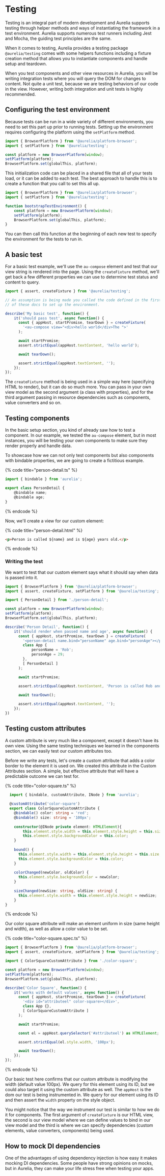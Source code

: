# Testing

Testing is an integral part of modern development and Aurelia supports testing through helper methods and ways of instantiating the framework in a test environment. Aurelia supports numerous test runners including Jest and Mocha, the guiding test principles are the same.

When it comes to testing, Aurelia provides a testing package `@aurelia/testing` comes with some helpers functions including a fixture creation method that allows you to instantiate components and handle setup and teardown.

When you test components and other view resources in Aurelia, you will be writing integration tests where you will query the DOM for changes to content. Not quite a unit test, because we are testing behaviors of our code in the view. However, writing both integration and unit tests is highly recommended.

## Configuring the test environment

Because tests can be run in a wide variety of different environments, you need to set this part up prior to running tests. Setting up the environment requires configuring the platform using the `setPlatform` method.

```typescript
import { BrowserPlatform } from '@aurelia/platform-browser';
import { setPlatform } from '@aurelia/testing';

const platform = new BrowserPlatform(window);
setPlatform(platform);
BrowserPlatform.set(globalThis, platform);
```

This initialization code can be placed in a shared file that all of your tests load, or it can be added to each test. The best approach to handle this is to create a function that you call to set this all up.

```typescript
import { BrowserPlatform } from '@aurelia/platform-browser';
import { setPlatform } from '@aurelia/testing';

function bootstrapTestEnvironment() {
    const platform = new BrowserPlatform(window);
    setPlatform(platform);
    BrowserPlatform.set(globalThis, platform);
}
```

You can then call this function at the beginning of each new test to specify the environment for the tests to run in.

## A basic test

For a basic test example, we'll use the `au-compose` element and test that our view string is rendered into the page. Using the `createFixture` method, we'll get back a few different properties we can use to determine test status and content to query.

```typescript
import { assert, createFixture } from '@aurelia/testing';

// An assumption is being made you called the code defined in the first part
// of these docs to set up the environment.

describe('My basic test', function() {
    it('should pass test', async function() {
      const { appHost, startPromise, tearDown } = createFixture(
        '<au-compose view="<div>hello world</div>The ">'
      );

      await startPromise;
      assert.strictEqual(appHost.textContent, 'hello world');

      await tearDown();

      assert.strictEqual(appHost.textContent, '');
    });
});
```

The `createFixture` method is being used in a simple way here (specifying HTML to render), but it can do so much more. You can pass in your own view model as the second argument (a class with properties), and for the third argument passing in resource dependencies such as components, value converters and so on.

## Testing components

In the basic setup section, you kind of already saw how to test a component. In our example, we tested the `au-compose` element, but in most instances, you will be testing your own components to make sure they render properly and handle data.

To showcase how we can not only test components but also components with bindable properties, we are going to create a fictitious example.

{% code title="person-detail.ts" %}
```typescript
import { bindable } from 'aurelia';

export class PersonDetail {
    @bindable name;
    @bindable age;
}
```
{% endcode %}

Now, we'll create a view for our custom element:

{% code title="person-detail.html" %}
```html
<p>Person is called ${name} and is ${age} years old.</p>
```
{% endcode %}

### Writing the test

We want to test that our custom element says what it should say when data is passed into it.

```typescript
import { BrowserPlatform } from '@aurelia/platform-browser';
import { assert, createFixture, setPlatform } from '@aurelia/testing';

import { PersonDetail } from './person-detail'; 

const platform = new BrowserPlatform(window);
setPlatform(platform);
BrowserPlatform.set(globalThis, platform);

describe('Person Detail', function() {
    it('should render when passed name and age', async function() {
      const { appHost, startPromise, tearDown } = createFixture(
        '<person-detail name.bind="personName" age.bind="personAge"></person-detail>',
        class App {
            personName = 'Rob';
            personAge = 29;
        },
        [ PersonDetail ]
      );

      await startPromise;
      
      assert.strictEqual(appHost.textContent, 'Person is called Rob and is 29 years old.');

      await tearDown();

      assert.strictEqual(appHost.textContent, '');
    });
})
```

## Testing custom attributes

A custom attribute is very much like a component, except it doesn't have its own view. Using the same testing techniques we learned in the components section, we can easily test our custom attributes too.

Before we write any tests, let's create a custom attribute that adds a color border to the element it is used on. We created this attribute in the Custom Attributes section. A simple, but effective attribute that will have a predictable outcome we can test for.

{% code title="color-square.ts" %}
```typescript
  import { bindable, customAttribute, INode } from 'aurelia';
  
  @customAttribute('color-square') 
  export class ColorSquareCustomAttribute {
    @bindable() color: string = 'red';
    @bindable() size: string = '100px';
  
    constructor(@INode private element: HTMLElement){
        this.element.style.width = this.element.style.height = this.size;
        this.element.style.backgroundColor = this.color;
    }
    
    bound() {
      this.element.style.width = this.element.style.height = this.size;
      this.element.style.backgroundColor = this.color;
    }
    
    colorChanged(newColor, oldColor) {
      this.element.style.backgroundColor = newColor;
    }
    
    sizeChanged(newSize: string, oldSize: string) {
      this.element.style.width = this.element.style.height = newSize;
    }
}  
```
{% endcode %}

Our color square attribute will make an element uniform in size (same height and width), as well as allow a color value to be set.

{% code title="color-square.spec.ts" %}
```typescript
import { BrowserPlatform } from '@aurelia/platform-browser';
import { assert, createFixture, setPlatform } from '@aurelia/testing';

import { ColorSquareCustomAttribute } from './color-square'; 

const platform = new BrowserPlatform(window);
setPlatform(platform);
BrowserPlatform.set(globalThis, platform);

describe('Color Square', function() {
    it('works with default values', async function() {
      const { appHost, startPromise, tearDown } = createFixture(
        '<div id="attributeel" color-square></div>',
        class App {},
        [ ColorSquareCustomAttribute ]
      );

      await startPromise;

      const el = appHost.querySelector('#attributeel') as HTMLElement;

      assert.strictEqual(el.style.width, '100px');

      await tearDown();
    });
});
```
{% endcode %}

Our basic test here confirms that our custom attribute is modifying the width (default value 100px). We query for this element using its ID, but we could also target it using the custom attribute as well. The `appHost` is the dom our test is being instrumented in. We query for our element using its ID and then assert the `width` property on the style object.

You might notice that the way we instrument our test is similar to how we do it for components. The first argument of `createFixture` is our HTML view, the second is our view model where we can define values to bind in our view model and the third is where we can specify dependencies (custom elements, value converters, components) being used.

## How to mock DI dependencies

One of the advantages of using dependency injection is how easy it makes mocking DI dependencies. Some people have strong opinions on mocks, but in Aurelia, they can make your life stress free when testing your apps.
